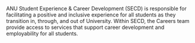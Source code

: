 ANU Student Experience & Career Development (SECD) is responsible for facilitating a positive and inclusive experience for all students as they transition in, through, and out of University. Within SECD, the Careers team provide access to services that support career development and employability for all students.
